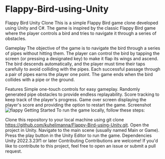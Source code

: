 # Flappy-Bird-using-Unity


Flappy Bird Unity Clone
This is a simple Flappy Bird game clone developed using Unity and C#. The game is inspired by the classic Flappy Bird game where the player controls a bird and tries to navigate it through a series of obstacles.

Gameplay
The objective of the game is to navigate the bird through a series of pipes without hitting them. The player can control the bird by tapping the screen (or pressing a designated key) to make it flap its wings and ascend. The bird descends automatically, and the player must time their taps carefully to avoid colliding with the pipes. Each successful passage through a pair of pipes earns the player one point. The game ends when the bird collides with a pipe or the ground.

Features
Simple one-touch controls for easy gameplay.
Randomly generated pipe obstacles to provide endless replayability.
Score tracking to keep track of the player's progress.
Game over screen displaying the player's score and providing the option to restart the game.
Screenshot 
![flappy](https://github.com/kuhelimanna/Flappy-Bird-using-Unity/assets/114344498/e939e296-6b26-45ba-b07a-4d6547579586)
Getting Started
To run the game locally, follow these steps:

Clone this repository to your local machine using git clone https://github.com/kuhelimanna/Flappy-Bird-using-Unity.git.
Open the project in Unity.
Navigate to the main scene (usually named Main or Game).
Press the play button in the Unity Editor to run the game.
Dependencies
Unity 2022.3.23f1 or later
Contributing
Contributions are welcome! If you'd like to contribute to this project, feel free to open an issue or submit a pull request.
